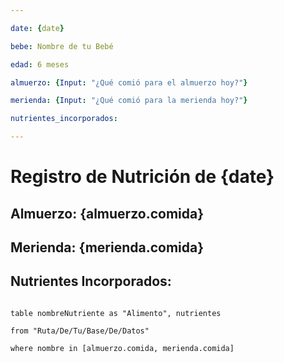```yaml
---

date: {date}

bebe: Nombre de tu Bebé

edad: 6 meses

almuerzo: {Input: "¿Qué comió para el almuerzo hoy?"}

merienda: {Input: "¿Qué comió para la merienda hoy?"}

nutrientes_incorporados:

---
```


# Registro de Nutrición de {date}

## Almuerzo: {almuerzo.comida}

## Merienda: {merienda.comida}

## Nutrientes Incorporados:

```dataview

table nombreNutriente as "Alimento", nutrientes

from "Ruta/De/Tu/Base/De/Datos"

where nombre in [almuerzo.comida, merienda.comida]